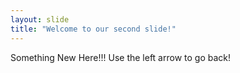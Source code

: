 ```yaml
---
layout: slide
title: "Welcome to our second slide!"
---
```

Something New Here!!!
Use the left arrow to go back!
